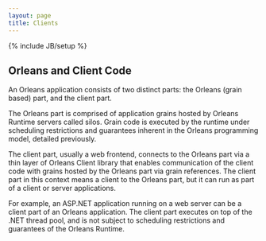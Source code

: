 ```yaml
---
layout: page
title: Clients
---
```

{% include JB/setup %}

## Orleans and Client Code

An Orleans application consists of two distinct parts: the Orleans (grain based) part, and the client part. 

 The Orleans part is comprised of application grains hosted by Orleans Runtime servers called silos. 
 Grain code is executed by the runtime under scheduling restrictions and guarantees inherent in the Orleans programming model, detailed previously. 

 The client part, usually a web frontend, connects to the Orleans part via a thin layer of Orleans Client library that enables communication of the client code with grains hosted by the Orleans part via grain references. The client part in this context means a client to the Orleans part, but it can run as part of a client or server applications. 

 For example, an ASP.NET application running on a web server can be a client part of an Orleans application. The client part executes on top of the .NET thread pool, and is not subject to scheduling restrictions and guarantees of the Orleans Runtime.